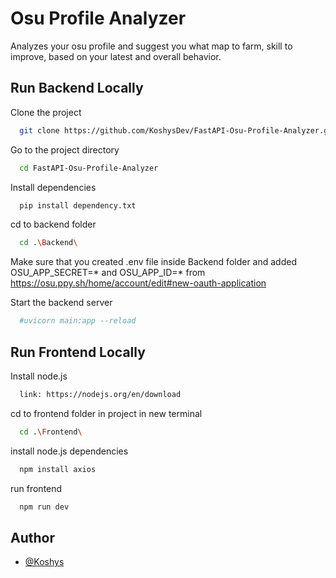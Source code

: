 
# Osu Profile Analyzer

Analyzes your osu profile and suggest you what map to farm, skill to improve, based on your latest and overall behavior.





## Run Backend Locally

Clone the project

```bash
  git clone https://github.com/KoshysDev/FastAPI-Osu-Profile-Analyzer.git
```

Go to the project directory

```bash
  cd FastAPI-Osu-Profile-Analyzer
```

Install dependencies

```bash
  pip install dependency.txt
```

cd to backend folder

```bash
  cd .\Backend\
```

Make sure that you created .env file inside Backend folder and added OSU_APP_SECRET=* 
and OSU_APP_ID=* from https://osu.ppy.sh/home/account/edit#new-oauth-application

Start the backend server

```bash
  #uvicorn main:app --reload
```

## Run Frontend Locally

Install node.js

```bash
  link: https://nodejs.org/en/download
```

cd to frontend folder in project in new terminal

```bash
  cd .\Frontend\
```

install node.js dependencies

```bash
  npm install axios
```

run frontend

```bash
  npm run dev
```

## Author

- [@Koshys](https://github.com/KoshysDev)

